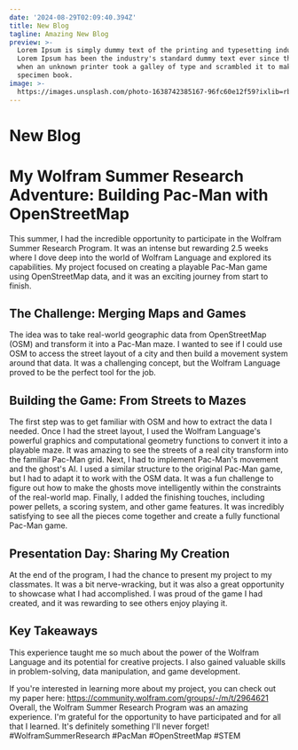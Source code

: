 ```yaml
---
date: '2024-08-29T02:09:40.394Z'
title: New Blog
tagline: Amazing New Blog
preview: >-
  Lorem Ipsum is simply dummy text of the printing and typesetting industry.
  Lorem Ipsum has been the industry's standard dummy text ever since the 1500s,
  when an unknown printer took a galley of type and scrambled it to make a type
  specimen book.
image: >-
  https://images.unsplash.com/photo-1638742385167-96fc60e12f59?ixlib=rb-1.2.1&ixid=MnwxMjA3fDB8MHxwaG90by1wYWdlfHx8fGVufDB8fHx8&auto=format&fit=crop&w=1632&q=80
---
```

# New Blog
# My Wolfram Summer Research Adventure: Building Pac-Man with OpenStreetMap

This summer, I had the incredible opportunity to participate in the Wolfram Summer Research Program. It was an intense but rewarding 2.5 weeks where I dove deep into the world of Wolfram Language and explored its capabilities. My project focused on creating a playable Pac-Man game using OpenStreetMap data, and it was an exciting journey from start to finish.

## The Challenge: Merging Maps and Games

The idea was to take real-world geographic data from OpenStreetMap (OSM) and transform it into a Pac-Man maze. I wanted to see if I could use OSM to access the street layout of a city and then build a movement system around that data. It was a challenging concept, but the Wolfram Language proved to be the perfect tool for the job.

## Building the Game: From Streets to Mazes

The first step was to get familiar with OSM and how to extract the data I needed. Once I had the street layout, I used the Wolfram Language's powerful graphics and computational geometry functions to convert it into a playable maze. It was amazing to see the streets of a real city transform into the familiar Pac-Man grid.
Next, I had to implement Pac-Man's movement and the ghost's AI. I used a similar structure to the original Pac-Man game, but I had to adapt it to work with the OSM data. It was a fun challenge to figure out how to make the ghosts move intelligently within the constraints of the real-world map.
Finally, I added the finishing touches, including power pellets, a scoring system, and other game features. It was incredibly satisfying to see all the pieces come together and create a fully functional Pac-Man game.

## Presentation Day: Sharing My Creation
At the end of the program, I had the chance to present my project to my classmates. It was a bit nerve-wracking, but it was also a great opportunity to showcase what I had accomplished. I was proud of the game I had created, and it was rewarding to see others enjoy playing it.

## Key Takeaways
This experience taught me so much about the power of the Wolfram Language and its potential for creative projects. I also gained valuable skills in problem-solving, data manipulation, and game development.

If you're interested in learning more about my project, you can check out my paper here: https://community.wolfram.com/groups/-/m/t/2964621
Overall, the Wolfram Summer Research Program was an amazing experience. I'm grateful for the opportunity to have participated and for all that I learned. It's definitely something I'll never forget!
#WolframSummerResearch #PacMan #OpenStreetMap #STEM
